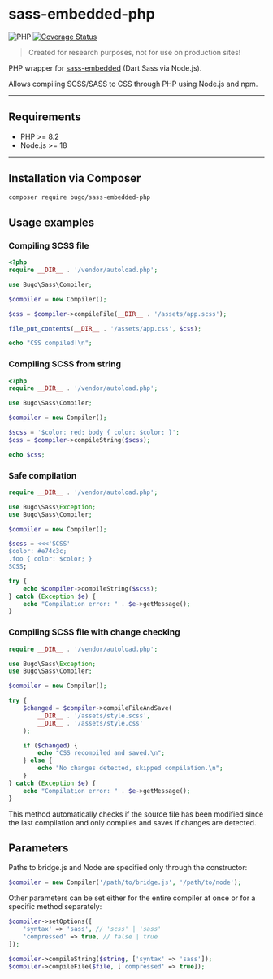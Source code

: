 # sass-embedded-php

![PHP](https://img.shields.io/badge/PHP-^8.2-blue.svg?style=flat)
[![Coverage Status](https://coveralls.io/repos/github/dragomano/sass-embedded-php/badge.svg?branch=main)](https://coveralls.io/github/dragomano/sass-embedded-php?branch=main)

> Created for research purposes, not for use on production sites!

PHP wrapper for [sass-embedded](https://www.npmjs.com/package/sass-embedded) (Dart Sass via Node.js).

Allows compiling SCSS/SASS to CSS through PHP using Node.js and npm.

---

## Requirements

- PHP >= 8.2
- Node.js >= 18

---

## Installation via Composer

```bash
composer require bugo/sass-embedded-php
```

## Usage examples

### Compiling SCSS file

```php
<?php
require __DIR__ . '/vendor/autoload.php';

use Bugo\Sass\Compiler;

$compiler = new Compiler();

$css = $compiler->compileFile(__DIR__ . '/assets/app.scss');

file_put_contents(__DIR__ . '/assets/app.css', $css);

echo "CSS compiled!\n";
```

### Compiling SCSS from string

```php
<?php
require __DIR__ . '/vendor/autoload.php';

use Bugo\Sass\Compiler;

$compiler = new Compiler();

$scss = '$color: red; body { color: $color; }';
$css = $compiler->compileString($scss);

echo $css;
```

### Safe compilation

```php
require __DIR__ . '/vendor/autoload.php';

use Bugo\Sass\Exception;
use Bugo\Sass\Compiler;

$compiler = new Compiler();

$scss = <<<'SCSS'
$color: #e74c3c;
.foo { color: $color; }
SCSS;

try {
    echo $compiler->compileString($scss);
} catch (Exception $e) {
    echo "Compilation error: " . $e->getMessage();
}
```

### Compiling SCSS file with change checking

```php
require __DIR__ . '/vendor/autoload.php';

use Bugo\Sass\Exception;
use Bugo\Sass\Compiler;

$compiler = new Compiler();

try {
    $changed = $compiler->compileFileAndSave(
        __DIR__ . '/assets/style.scss',
        __DIR__ . '/assets/style.css'
    );

    if ($changed) {
        echo "CSS recompiled and saved.\n";
    } else {
        echo "No changes detected, skipped compilation.\n";
    }
} catch (Exception $e) {
    echo "Compilation error: " . $e->getMessage();
}
```

This method automatically checks if the source file has been modified since the last compilation and only compiles and saves if changes are detected.

## Parameters

Paths to bridge.js and Node are specified only through the constructor:

```php
$compiler = new Compiler('/path/to/bridge.js', '/path/to/node');
```

Other parameters can be set either for the entire compiler at once or for a specific method separately:

```php
$compiler->setOptions([
    'syntax' => 'sass', // 'scss' | 'sass'
    'compressed' => true, // false | true
]);
````
```php
$compiler->compileString($string, ['syntax' => 'sass']);
$compiler->compileFile($file, ['compressed' => true]);
```
